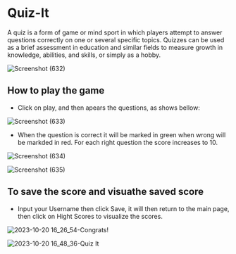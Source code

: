 # Quiz-It

A quiz is a form of game or mind sport in which players attempt to answer questions correctly on one or several specific topics. Quizzes can be used as a brief assessment in education and similar fields to measure growth in knowledge, abilities, and skills, or simply as a hobby.

![Screenshot (632)](https://github.com/RodriguesIsrael/Quiz-It/assets/122437243/08acd145-64d0-4afb-90f6-cd5cef1c7f2a)

## How to play the game
 * Click on play, and then apears the questions, as shows bellow:


![Screenshot (633)](https://github.com/RodriguesIsrael/Quiz-It/assets/122437243/233d6dd4-612b-4324-8869-ad7d6c8d19fa)

 * When the question is correct it will be marked in green when wrong will be markded in red. For each right question the score increases to 10.

![Screenshot (634)](https://github.com/RodriguesIsrael/Quiz-It/assets/122437243/c808fd19-9094-41dc-b966-cfc3dff2775d)

![Screenshot (635)](https://github.com/RodriguesIsrael/Quiz-It/assets/122437243/637c4d00-68d3-493e-9462-b710c16b7e06)

## To save the score and visuathe saved score
 * Input your Username then click Save, it will then return to the main page, then click on Hight Scores to visualize 
   the scores.
   
![2023-10-20 16_26_54-Congrats!](https://github.com/RodriguesIsrael/Quiz-It/assets/122437243/453eb257-7a60-41df-98de-be6c56601bb0)

![2023-10-20 16_48_36-Quiz It](https://github.com/RodriguesIsrael/Quiz-It/assets/122437243/5173432f-87ac-4c91-ae2f-22de370205e4)
